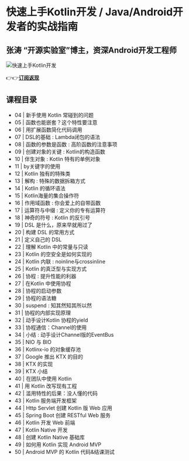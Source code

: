 快速上手Kotlin开发 / Java/Android开发者的实战指南
===================================

张涛 **“开源实验室”博主，资深Android开发工程师**
-------------------------------

![快速上手Kotlin开发](https://www.geekgay.com/storage/geek/geek_fe957802b18d1983be7a549b735ca19a.jpg)  
  
👉👉[**订阅返现**](https://time.geekbang.org/course/intro/100009801?code=1yL%2F7Wap43XiABxtFUz%2F94LLbm8AkzjgG2Gk9t3LA08%3D "快速上手Kotlin开发")  
  
课程目录
----

  
  
- 04 | 新手使用 Kotlin 常碰到的问题
- 05 | 函数也能嵌套？这个特性要注意
- 06 | 用扩展函数简化代码调用
- 07 | DSL的基础 : Lambda闭包的语法
- 08 | 函数的参数是函数 : 高阶函数的注意事项
- 09 | 创建对象的关键 : Kotlin的构造函数
- 10 | 伴生对象 : Kotlin 特有的单例对象
- 11 | by关键字的使用
- 12 | Kotlin 独有的特殊类
- 13 | 解构 : 特殊的数据拆箱方式
- 14 | Kotlin 的循环语法
- 15 | Kotlin海量的集合操作符
- 16 | 作用域函数 : 你会爱上的自带函数
- 17 | 运算符与中缀 : 定义你的专有运算符
- 18 | 神奇的符号 : Kotlin 的反引号
- 19 | DSL 是什么，原来早就用过了
- 20 | 构建 DSL 的常用方式
- 21 | 定义自己的 DSL
- 22 | 理解 Kotlin 中的常量与只读
- 23 | Kotlin 的空安全是如何实现的
- 24 | Kotlin 内联 : noinline与crossinline
- 25 | Kotlin 的真泛型与实现方式
- 26 | 协程 : 提升性能的利器
- 27 | 在Kotlin 中使用协程
- 28 | 协程的启动参数
- 29 | 协程的语法糖
- 30 | suspend : 知其然知其所以然
- 31 | 协程的内部实现原理
- 32 | 动手设计Kotlin 协程的yield
- 33 | 协程通信：Channel的使用
- 34 | 小结 : 动手设计Channel版的EventBus
- 35 | NIO 与 BIO
- 36 | Kotlinx-io 的对象缓存池
- 37 | Google 推出 KTX 的目的
- 38 | KTX 的实现
- 39 | KTX 小结
- 40 | 在团队中使用 Kotlin
- 41 | 用 Kotlin 改写现有工程
- 42 | 滥用特性的后果：没人懂的代码
- 43 | Kotlin 服务端开发框架
- 44 | Http Servlet 创建 Kotlin 版 Web 应用
- 45 | Spring Boot 创建 RESTful Web 服务
- 46 | Kotlin 开发 Web 前端
- 47 | Kotlin Native 开发
- 48 | 创建 Kotlin Native 基础库
- 49 | 如何用 Kotlin 实现 Android MVP
- 50 | Android MVP 的 Kotlin 代码&amp;结课测试